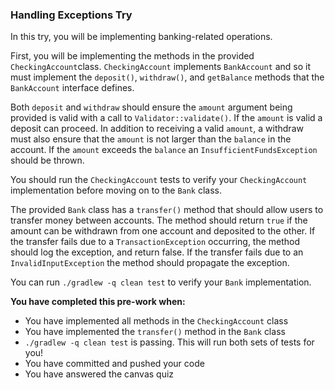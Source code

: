 ### Handling Exceptions Try

In this try, you will be implementing banking-related operations. 

First, you will be implementing the methods in the provided `CheckingAccount`class. 
`CheckingAccount` implements `BankAccount` and so it must implement the `deposit()`,
`withdraw()`, and `getBalance` methods that the `BankAccount` interface defines. 

Both `deposit` and `withdraw` should ensure the `amount` argument being provided
is valid with a call to `Validator::validate()`. If the `amount` is valid a 
deposit can proceed. In addition to receiving a valid `amount`, a withdraw must
also ensure that the `amount` is not larger than the `balance` in the account.
If the `amount` exceeds the `balance` an `InsufficientFundsException` should
be thrown.

You should run the `CheckingAccount` tests to verify your
`CheckingAccount` implementation before moving on to the `Bank` class. 

The provided `Bank` class has a `transfer()` method that should allow users to transfer 
money between accounts. The method should return `true` if the amount can be withdrawn from one
account and deposited to the other. If the transfer fails due to a `TransactionException` occurring,
the method should log the exception, and return false. If the transfer fails due to an 
`InvalidInputException` the method should propagate the exception. 

You can run `./gradlew -q clean test` to verify your `Bank` implementation.

**You have completed this pre-work when:**
* You have implemented all methods in the `CheckingAccount` class
* You have implemented the `transfer()` method in the `Bank` class
* `./gradlew -q clean test` is passing. This will run both sets of tests for you!
* You have committed and pushed your code
* You have answered the canvas quiz
